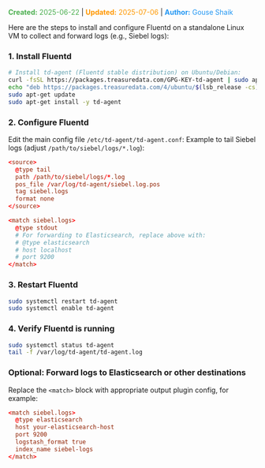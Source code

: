 <span style="color:#4caf50;"><b>Created:</b> 2025-06-22</span> | <span style="color:#ff9800;"><b>Updated:</b> 2025-07-06</span> | <span style="color:#2196f3;"><b>Author:</b> Gouse Shaik</span>

Here are the steps to install and configure Fluentd on a standalone Linux VM to collect and forward logs (e.g., Siebel logs):
### 1. **Install Fluentd**
```bash
# Install td-agent (Fluentd stable distribution) on Ubuntu/Debian:
curl -fsSL https://packages.treasuredata.com/GPG-KEY-td-agent | sudo apt-key add -
echo "deb https://packages.treasuredata.com/4/ubuntu/$(lsb_release -cs)/ $(lsb_release -cs) contrib" | sudo tee /etc/apt/sources.list.d/treasure-data.list
sudo apt-get update
sudo apt-get install -y td-agent
```
### 2. **Configure Fluentd**
Edit the main config file `/etc/td-agent/td-agent.conf`:
Example to tail Siebel logs (adjust `/path/to/siebel/logs/*.log`):

```conf
<source>
  @type tail
  path /path/to/siebel/logs/*.log
  pos_file /var/log/td-agent/siebel.log.pos
  tag siebel.logs
  format none
</source>

<match siebel.logs>
  @type stdout
  # For forwarding to Elasticsearch, replace above with:
  # @type elasticsearch
  # host localhost
  # port 9200
</match>
```
### 3. **Restart Fluentd**
```bash
sudo systemctl restart td-agent
sudo systemctl enable td-agent
```
### 4. **Verify Fluentd is running**
```bash
sudo systemctl status td-agent
tail -f /var/log/td-agent/td-agent.log
```

### Optional: Forward logs to Elasticsearch or other destinations

Replace the `<match>` block with appropriate output plugin config, for example:

```conf
<match siebel.logs>
  @type elasticsearch
  host your-elasticsearch-host
  port 9200
  logstash_format true
  index_name siebel-logs
</match>
```
